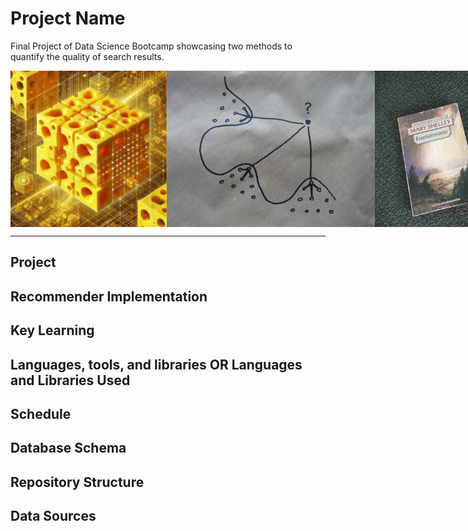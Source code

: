 # Project Name
Final Project of Data Science Bootcamp showcasing two methods to quantify the quality of search results.

<div style="display: flex;">
  <img src="images/high_dimensional_cheese.jpg" style="height: 250px;">
  <img src="images/P1120589.JPG" style="height: 250px;"> 
  <img src="images/frankenstein_1984.jpg" style="height: 250px;">
  <img src="images/robotsalut.png" style="height: 250px;">
</div>

----
## Project

## Recommender Implementation

## Key Learning

## Languages, tools, and libraries OR Languages and Libraries Used

## Schedule

## Database Schema

## Repository Structure

## Data Sources

